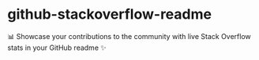 # github-stackoverflow-readme
📊 Showcase your contributions to the community with live Stack Overflow stats in your GitHub readme ✨
